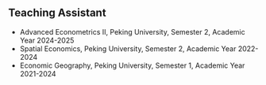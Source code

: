 ## Teaching Assistant
- Advanced Econometrics II, Peking University, Semester 2, Academic Year 2024-2025
- Spatial Economics, Peking University, Semester 2, Academic Year 2022-2024
- Economic Geography, Peking University, Semester 1, Academic Year 2021-2024
